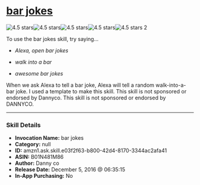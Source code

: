 # [bar jokes](http://alexa.amazon.com/#skills/amzn1.ask.skill.e03f2f63-b800-42d4-8170-3344ac2afa41)
![4.5 stars](../../images/ic_star_black_18dp_1x.png)![4.5 stars](../../images/ic_star_black_18dp_1x.png)![4.5 stars](../../images/ic_star_black_18dp_1x.png)![4.5 stars](../../images/ic_star_black_18dp_1x.png)![4.5 stars](../../images/ic_star_half_black_18dp_1x.png) 2

To use the bar jokes skill, try saying...

* *Alexa, open bar jokes*

* *walk into a bar*

* *awesome bar jokes*

When we ask Alexa to tell a bar joke, Alexa will tell a random walk-into-a-bar joke. I used a template to make this skill. This skill is not sponsored or endorsed by Dannyco. This skill is not sponsored or endorsed by DANNYCO.

***

### Skill Details

* **Invocation Name:** bar jokes
* **Category:** null
* **ID:** amzn1.ask.skill.e03f2f63-b800-42d4-8170-3344ac2afa41
* **ASIN:** B01N481M86
* **Author:** Danny co
* **Release Date:** December 5, 2016 @ 06:35:15
* **In-App Purchasing:** No
